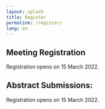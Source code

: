 ```yaml
---
layout: splash
title: Register
permalink: /register/
lang: en
---
```


## Meeting Registration

<!--- [Register](https://www.eventbrite.com/e/bioinformatics-and-open-science-skills-conference-2022-tickets-289432679937) to attend BOSS Con 2022. --->
 
 Registration opens on 15 March 2022. 

## Abstract Submissions:

<!--Add a call for abstract submissions-->
 Registration opens on 15 March 2022.
